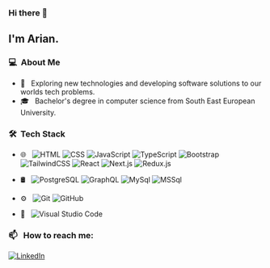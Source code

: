 ### Hi there 👋

## I'm Arian.

### 💻 &nbsp;About Me

- 🤔 &nbsp; Exploring new technologies and developing software solutions to our worlds tech problems.
- 🎓 &nbsp; Bachelor's degree in computer science from South East European University.

### 🛠 &nbsp;Tech Stack

- 🌐 &nbsp;
  ![HTML](https://img.shields.io/badge/-HTML-333333?style=flat&logo=HTML5)
  ![CSS](https://img.shields.io/badge/-CSS-333333?style=flat&logo=CSS3&logoColor=1572B6)
  ![JavaScript](https://img.shields.io/badge/-JavaScript-333333?style=flat&logo=javascript)
  ![TypeScript](https://img.shields.io/badge/-Typescript-333333?style=flat&logo=typescript)
  ![Bootstrap](https://img.shields.io/badge/-Bootstrap-333333?style=flat&logo=bootstrap&logoColor=563D7C)
  ![TailwindCSS](https://img.shields.io/badge/-Tailwindcss-333333?style=flat&logo=tailwindcss)
  ![React](https://img.shields.io/badge/-React-333333?style=flat&logo=react)
  ![Next.js](https://img.shields.io/badge/-Next.js-333333?style=flat&logo=next.js)
  ![Redux.js](https://img.shields.io/badge/-Redux.js-333333?style=flat&logo=redux.js)
  
- 🛢 &nbsp;
  ![PostgreSQL](https://img.shields.io/badge/-PostgreSQL-333333?style=flat&logo=postgresql)
  ![GraphQL](https://img.shields.io/badge/-GraphQL-333333?style=flat&logo=graphql)
  ![MySql](https://img.shields.io/badge/-MySql-333333?style=flat&logo=mysql)
  ![MSSql](https://img.shields.io/badge/-Microsoft_SQL_Server-333333?style=flat&logo=microsoft-sql-server)

- ⚙️ &nbsp;
  ![Git](https://img.shields.io/badge/-Git-333333?style=flat&logo=git)
  ![GitHub](https://img.shields.io/badge/-GitHub-333333?style=flat&logo=github)

- 🔧 &nbsp;
![Visual Studio Code](https://img.shields.io/badge/-Visual%20Studio%20Code-333333?style=flat&logo=visual-studio-code&logoColor=007ACC)


### 📫 &nbsp; How to reach me:

<a href="https://www.linkedin.com/in/ariannimani/"><img alt="LinkedIn" src="https://img.shields.io/badge/linkedin%20-%230077B5.svg?&style=flat&logo=linkedin&logoColor=white"/></a> &nbsp;
